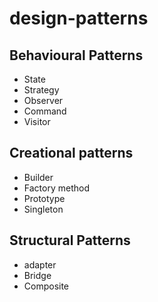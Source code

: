 # design-patterns
## Behavioural Patterns
  -	State
  -	Strategy
  -	Observer
  -	Command
  -	Visitor
## Creational patterns 
  - Builder 
  - Factory method 
  - Prototype 
  - Singleton 
## Structural Patterns 
  - adapter 
  - Bridge 
  - Composite 
  


